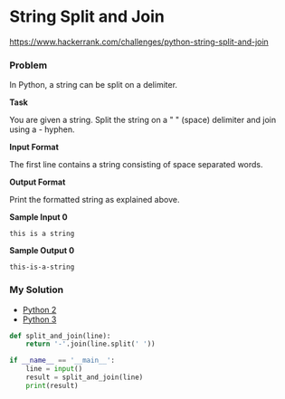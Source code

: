 # String Split and Join

https://www.hackerrank.com/challenges/python-string-split-and-join

### Problem

In Python, a string can be split on a delimiter.

**Task** 

You are given a string. Split the string on a " " (space) delimiter and join using a - hyphen.

**Input Format**

The first line contains a string consisting of space separated words.

**Output Format**

Print the formatted string as explained above.

**Sample Input 0**

```
this is a string  
````

**Sample Output 0**

```
this-is-a-string
```

### My Solution

- [Python 2](python2.py)
- [Python 3](python3.py)
```python
def split_and_join(line):
    return '-'.join(line.split(' '))

if __name__ == '__main__':
    line = input()
    result = split_and_join(line)
    print(result)
````